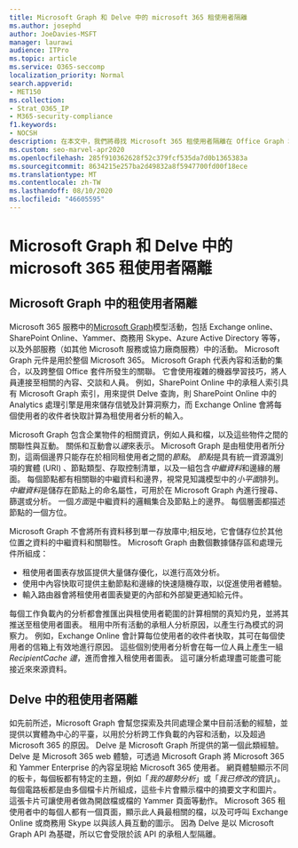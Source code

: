 ```yaml
---
title: Microsoft Graph 和 Delve 中的 microsoft 365 租使用者隔離
ms.author: josephd
author: JoeDavies-MSFT
manager: laurawi
audience: ITPro
ms.topic: article
ms.service: O365-seccomp
localization_priority: Normal
search.appverid:
- MET150
ms.collection:
- Strat_O365_IP
- M365-security-compliance
f1.keywords:
- NOCSH
description: 在本文中，我們將尋找 Microsoft 365 租使用者隔離在 Office Graph 和 Delve 中的運作方式的說明。
ms.custom: seo-marvel-apr2020
ms.openlocfilehash: 285f910362628f52c379fcf535da7d0b1365383a
ms.sourcegitcommit: 8634215e257ba2d49832a8f5947700fd00f18ece
ms.translationtype: MT
ms.contentlocale: zh-TW
ms.lasthandoff: 08/10/2020
ms.locfileid: "46605595"
---
```

# <a name="microsoft-365-tenant-isolation-in-the-microsoft-graph-and-delve"></a>Microsoft Graph 和 Delve 中的 microsoft 365 租使用者隔離

## <a name="tenant-isolation-in-the-microsoft-graph"></a>Microsoft Graph 中的租使用者隔離

Microsoft 365 服務中的[Microsoft Graph](https://developer.microsoft.com/graph)模型活動，包括 Exchange online、SharePoint Online、Yammer、商務用 Skype、Azure Active Directory 等等，以及外部服務（如其他 Microsoft 服務或協力廠商服務）中的活動。 Microsoft Graph 元件是用於整個 Microsoft 365。 Microsoft Graph 代表內容和活動的集合，以及跨整個 Office 套件所發生的關聯。 它會使用複雜的機器學習技巧，將人員連接至相關的內容、交談和人員。 例如，SharePoint Online 中的承租人索引具有 Microsoft Graph 索引，用來提供 Delve 查詢，則 SharePoint Online 中的 Analytics 處理引擎是用來儲存信號及計算洞察力，而 Exchange Online 會將每個使用者的收件者快取計算為租使用者分析的輸入。

Microsoft Graph 包含企業物件的相關資訊，例如人員和檔，以及這些物件之間的關聯性與互動。 關係和互動會以*邊*來表示。 Microsoft Graph 是由租使用者所分割，這兩個邊界只能存在於相同租使用者之間的*節點*。 *節點*是具有統一資源識別項的實體 (URI) 、節點類型、存取控制清單，以及一組包含*中繼資料*和邊緣的層面。 每個節點都有相關聯的中繼資料和邊界，視常見知識模型中的*小平面*排列。 *中繼資料*是儲存在節點上的命名屬性，可用於在 Microsoft Graph 內進行搜尋、篩選或分析。 一個*方面*是中繼資料的邏輯集合及節點上的邊界。 每個層面都描述節點的一個方位。 

Microsoft Graph 不會將所有資料移到單一存放庫中;相反地，它會儲存位於其他位置之資料的中繼資料和關聯性。 Microsoft Graph 由數個數據儲存區和處理元件所組成：

- 租使用者圖表存放區提供大量儲存優化，以進行高效分析。
- 使用中內容快取可提供主動節點和邊緣的快速隨機存取，以促進使用者體驗。
- 輸入路由器會將租使用者圖表變更的內部和外部變更通知給元件。

每個工作負載內的分析都會推匯出與租使用者範圍的計算相關的真知灼見，並將其推送至租使用者圖表。 租用中所有活動的承租人分析原因，以產生行為模式的洞察力。 例如，Exchange Online 會計算每位使用者的收件者快取，其可在每個使用者的信箱上有效地進行原因。 這些個別使用者分析會在每一位人員上產生一組*RecipientCache 邊*，進而會推入租使用者圖表。 這可讓分析處理盡可能盡可能接近來來源資料。

## <a name="tenant-isolation-in-delve"></a>Delve 中的租使用者隔離

如先前所述，Microsoft Graph 會幫您探索及共同處理企業中目前活動的經驗，並提供以實體為中心的平臺，以用於分析跨工作負載的內容和活動，以及超過 Microsoft 365 的原因。 Delve 是 Microsoft Graph 所提供的第一個此類經驗。
Delve 是 Microsoft 365 web 體驗，可透過 Microsoft Graph 將 Microsoft 365 和 Yammer Enterprise 的內容呈現給 Microsoft 365 使用者。 網頁體驗顯示不同的板卡，每個板都有特定的主題，例如「*我的趨勢分析*」或「*我已修改的*資訊」。 每個電路板都是由多個檔卡片所組成，這些卡片會顯示檔中的摘要文字和圖片。 這張卡片可讓使用者做為開啟檔或檔的 Yammer 頁面等動作。 Microsoft 365 租使用者中的每個人都有一個頁面，顯示此人員最相關的檔，以及可呼叫 Exchange Online 或商務用 Skype 以與該人員互動的圖示。 因為 Delve 是以 Microsoft Graph API 為基礎，所以它會受限於該 API 的承租人型隔離。